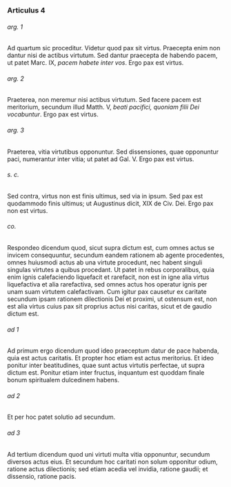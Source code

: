 ### Articulus 4

###### arg. 1
Ad quartum sic proceditur. Videtur quod pax sit virtus. Praecepta enim non dantur nisi de actibus virtutum. Sed dantur praecepta de habendo pacem, ut patet Marc. IX, *pacem habete inter vos*. Ergo pax est virtus.

###### arg. 2
Praeterea, non meremur nisi actibus virtutum. Sed facere pacem est meritorium, secundum illud Matth. V, *beati pacifici, quoniam filii Dei vocabuntur*. Ergo pax est virtus.

###### arg. 3
Praeterea, vitia virtutibus opponuntur. Sed dissensiones, quae opponuntur paci, numerantur inter vitia; ut patet ad Gal. V. Ergo pax est virtus.

###### s. c.
Sed contra, virtus non est finis ultimus, sed via in ipsum. Sed pax est quodammodo finis ultimus; ut Augustinus dicit, XIX de Civ. Dei. Ergo pax non est virtus.

###### co.
Respondeo dicendum quod, sicut supra dictum est, cum omnes actus se invicem consequuntur, secundum eandem rationem ab agente procedentes, omnes huiusmodi actus ab una virtute procedunt, nec habent singuli singulas virtutes a quibus procedant. Ut patet in rebus corporalibus, quia enim ignis calefaciendo liquefacit et rarefacit, non est in igne alia virtus liquefactiva et alia rarefactiva, sed omnes actus hos operatur ignis per unam suam virtutem calefactivam. Cum igitur pax causetur ex caritate secundum ipsam rationem dilectionis Dei et proximi, ut ostensum est, non est alia virtus cuius pax sit proprius actus nisi caritas, sicut et de gaudio dictum est.

###### ad 1
Ad primum ergo dicendum quod ideo praeceptum datur de pace habenda, quia est actus caritatis. Et propter hoc etiam est actus meritorius. Et ideo ponitur inter beatitudines, quae sunt actus virtutis perfectae, ut supra dictum est. Ponitur etiam inter fructus, inquantum est quoddam finale bonum spiritualem dulcedinem habens.

###### ad 2
Et per hoc patet solutio ad secundum.

###### ad 3
Ad tertium dicendum quod uni virtuti multa vitia opponuntur, secundum diversos actus eius. Et secundum hoc caritati non solum opponitur odium, ratione actus dilectionis; sed etiam acedia vel invidia, ratione gaudii; et dissensio, ratione pacis.

